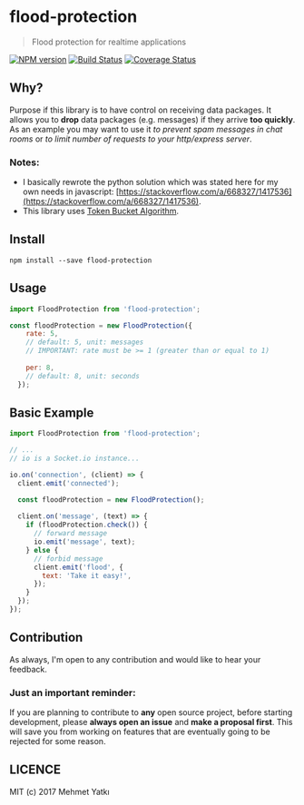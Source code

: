 # flood-protection
> Flood protection for realtime applications

[![NPM version](https://badge.fury.io/js/flood-protection.svg)](https://www.npmjs.com/package/flood-protection)
[![Build Status](https://travis-ci.org/yatki/flood-protection.svg?branch=master)](https://travis-ci.org/yatki/flood-protection)
[![Coverage Status](https://coveralls.io/repos/github/yatki/flood-protection/badge.svg?branch=master&)](https://coveralls.io/github/yatki/flood-protection?branch=master)

## Why?

Purpose if this library is to have control on receiving data packages. 
It allows you to **drop** data packages (e.g. messages) if they arrive **too quickly**.
As an example you may want to use it *to prevent spam messages in chat rooms* or *to limit number of requests to your http/express server*.

### Notes:

- I basically rewrote the python solution which was stated here for my own needs in javascript: [https://stackoverflow.com/a/668327/1417536](https://stackoverflow.com/a/668327/1417536).
- This library uses [Token Bucket Algorithm](https://en.wikipedia.org/wiki/Token_bucket). 

## Install

```
npm install --save flood-protection
```

## Usage

```javascript
import FloodProtection from 'flood-protection';

const floodProtection = new FloodProtection({
    rate: 5, 
    // default: 5, unit: messages
    // IMPORTANT: rate must be >= 1 (greater than or equal to 1)
    
    per: 8, 
    // default: 8, unit: seconds
  });
```

## Basic Example

```javascript
import FloodProtection from 'flood-protection';

// ...
// io is a Socket.io instance...

io.on('connection', (client) => {
  client.emit('connected');

  const floodProtection = new FloodProtection();
 
  client.on('message', (text) => {
    if (floodProtection.check()) {
      // forward message
      io.emit('message', text);     
    } else {
      // forbid message
      client.emit('flood', {
        text: 'Take it easy!',
      });
    }
  });
});
```

## Contribution

As always, I'm open to any contribution and would like to hear your feedback. 

### Just an important reminder:

If you are planning to contribute to **any** open source project, 
before starting development, please **always open an issue** and **make a proposal first**. 
This will save you from working on features that are eventually going to be rejected for some reason.

## LICENCE

MIT (c) 2017 Mehmet Yatkı
